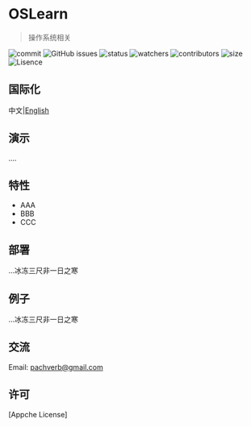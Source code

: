 # OSLearn
> 操作系统相关

![commit](https://img.shields.io/github/last-commit/PachVerb/OSLearn?label=commit)
![GitHub issues](https://img.shields.io/github/issues/PachVerb/OSLearn)
![status](https://img.shields.io/github/hacktoberfest/2020/PachVerb/OSLearn)
![watchers](https://img.shields.io/github/watchers/PachVerb/OSLearn?style=social)
![contributors](https://img.shields.io/github/contributors/PachVerb/OSLearn)
![size](https://img.shields.io/github/repo-size/PachVerb/OSLearn)
![Lisence](https://img.shields.io/github/license/PachVerb/OSLearn)


## 国际化
中文|[English]('/README.md')

## 演示
....

## 特性
- AAA
- BBB
- CCC

## 部署
...冰冻三尺非一日之寒

## 例子
...冰冻三尺非一日之寒

## 交流
Email: pachverb@gmail.com


## 许可
[Appche License]
